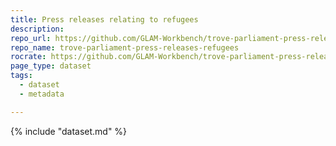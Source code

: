 ```yaml
---
title: Press releases relating to refugees
description: 
repo_url: https://github.com/GLAM-Workbench/trove-parliament-press-releases-refugees
repo_name: trove-parliament-press-releases-refugees
rocrate: https://github.com/GLAM-Workbench/trove-parliament-press-releases-refugees/raw/main/ro-crate-metadata.json
page_type: dataset
tags:
  - dataset
  - metadata

---
```


{% include "dataset.md" %}

